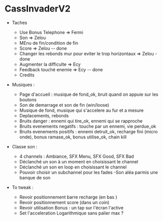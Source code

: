 ﻿# CassInvaderV2


  - Taches 

     - Use Bonus Telephone => Fermi
     - Son => Zelou
     - MEnu de fin/condition de fin
     - Score => Zelou -- done
     - Changer les rebonds mur pour eviter le trop horizontaux => Zelou - done
     - Augmenter la difficulte => Ecy
     - Feedback touché enemie => Ecy -- done
     - Credits

  - Musiques :

     - Page d'accueil : musique de fond_ok, bruit quand on appuie sur les boutons
     - Son de demarrage et son de fin (win/loose)
     - Musique de fond, musique qui s'accelere au fur et a mesure
     - Deplacements, rebonds
     - Bruits danger : ennemi qui tire_ok, ennemi qui se rapproche
     - Bruits evenements negatifs : touche par un ennemi, vie perdue_ok
     - Bruits evenements positifs : ennemi detruit_ok, recharge fini (micro onde), bonus ramase_ok, bonus utilise_ok, chain kill
	 
  - Classe son :
     - 4 channels : Ambiance, SFX Menu, SFX Good, SFX Bad
	 - Déclanché un son à un moment en choisissant le channel
	 - Déclanché un son en loop en choisissant le channel
	 - Pouvoir choisir un subchannel pour les fades
	 -Son aléa parmis une banque de son
	 
  - To tweak :
     - Revoir positionnement barre recharge (en bas )
	 - Revoir positionnement score (dans un coin)
	 - Revoir utilisation Bonus : un tap sur l'écran l'active
	 - Set l'acceleration Logarithmique sans palier max ?